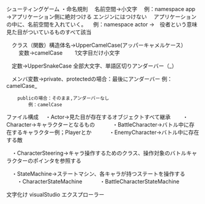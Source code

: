 シューティングゲーム
・命名規則
　名前空間→小文字
　例：namespace app →アプリケーション側に絶対つける
			エンジンにはつけない
　アプリケーションの中に、名前空間を入れていく。
　例：namespace actor →　役者という意味見た目がついているものすべて該当

　クラス（関数）構造体名→UpperCamelCase(アッパーキャメルケース）
　
　変数→camelCase
　　1文字目だけ小文字

　定数→UpperSnakeCase
    全部大文字、単語区切りアンダーバー（_）

　メンバ変数→private、protectedの場合：最後にアンダーバー
			例：camelCase_

		publicの場合：そのまま,アンダーバーなし
			例：camelCase

ファイル構成
　・Actor→見た目が存在するオブジェクトすべて継承
　　・Character→キャラクターとなるもの
　　　・BattleCharacter→バトル中に存在するキャラクター例；Playerとか
　　　・EnemyCharacter→バトル中に存在する敵

	
　・CharacterSteering→キャラ操作するためのクラス、操作対象のバトルキャラクターのポインタを参照する

　・StateMachine→ステートマシン、各キャラが持つステートを操作する
　　・CharacterStateMachine
　　　・BattleCharacterStateMachine


文字化け
visualStudio
エクスプローラー